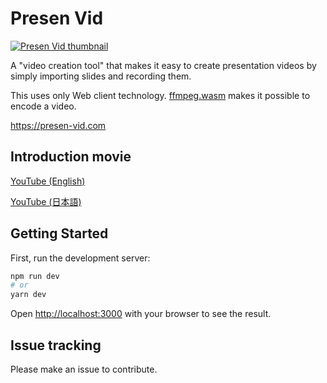# Presen Vid

[![Presen Vid thumbnail](https://img.youtube.com/vi/d141lMoVgk4/0.jpg)](https://www.youtube.com/watch?v=d141lMoVgk4)

A "video creation tool" that makes it easy to create presentation videos by simply importing slides and recording them.

This uses only Web client technology. [ffmpeg.wasm](https://github.com/ffmpegwasm/ffmpeg.wasm) makes it possible to encode a video.

https://presen-vid.com

## Introduction movie

[YouTube (English)](https://www.youtube.com/watch?v=d141lMoVgk4)

[YouTube (日本語)](https://www.youtube.com/watch?v=kYV-vfb__U4)


## Getting Started

First, run the development server:

```bash
npm run dev
# or
yarn dev
```

Open [http://localhost:3000](http://localhost:3000) with your browser to see the result.

## Issue tracking

Please make an issue to contribute.
